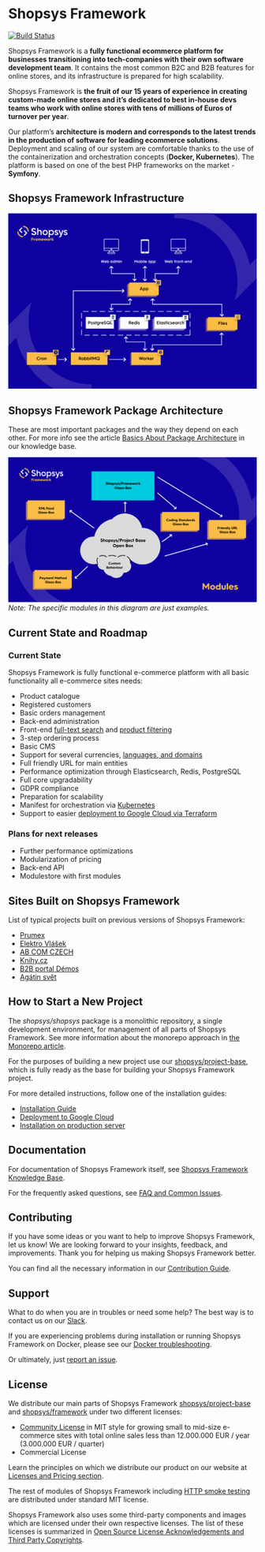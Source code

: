 # Shopsys Framework
[![Build Status](https://travis-ci.org/shopsys/shopsys.svg?branch=master)](https://travis-ci.org/shopsys/shopsys)

Shopsys Framework is a **fully functional ecommerce platform for businesses transitioning into tech-companies with their own software development team**. 
It contains the most common B2C and B2B features for online stores, and its infrastructure is prepared for high scalability.

Shopsys Framework is **the fruit of our 15 years of experience in creating custom-made online stores and it’s dedicated to best in-house devs teams who work with online stores with tens of millions of Euros of turnover per year**. 

Our platform’s **architecture is modern and corresponds to the latest trends in the production of software for leading ecommerce solutions**. 
Deployment and scaling of our system are comfortable thanks to the use of the containerization and orchestration concepts (**Docker, Kubernetes**). 
The platform is based on one of the best PHP frameworks on the market - **Symfony**.

## Shopsys Framework Infrastructure
![Shopsys Framework Infrastructure](./docs/img/shopsys-framework-infrastructure.png 'Shopsys Framework Infrastructure')

## Shopsys Framework Package Architecture
These are most important packages and the way they depend on each other.
For more info see the article [Basics About Package Architecture](https://docs.shopsys.com/en/8.0/introduction/basics-about-package-architecture/) in our knowledge base.

![Shopsys Framework package architecture schema](./docs/img/package-architecture.png 'Shopsys Framework Package Architecture')
*Note: The specific modules in this diagram are just examples.*

## Current State and Roadmap

### Current State

Shopsys Framework is fully functional e-commerce platform with all basic functionality all e-commerce sites needs:
* Product catalogue
* Registered customers
* Basic orders management
* Back-end administration
* Front-end [full-text search](https://docs.shopsys.com/en/8.0/model/front-end-product-searching/) and [product filtering](https://docs.shopsys.com/en/8.0/model/front-end-product-filtering/)
* 3-step ordering process
* Basic CMS
* Support for several currencies, [languages, and domains](https://docs.shopsys.com/en/8.0/introduction/domain-multidomain-multilanguage/)
* Full friendly URL for main entities
* Performance optimization through Elasticsearch, Redis, PostgreSQL
* Full core upgradability
* GDPR compliance
* Preparation for scalability
* Manifest for orchestration via [Kubernetes](https://docs.shopsys.com/en/8.0/kubernetes/introduction-to-kubernetes/)
* Support to easier [deployment to Google Cloud via Terraform](https://docs.shopsys.com/en/8.0/kubernetes/how-to-deploy-ssfw-to-google-cloud-platform/)

### Plans for next releases

* Further performance optimizations
* Modularization of pricing
* Back-end API
* Modulestore with first modules

## Sites Built on Shopsys Framework
List of typical projects built on previous versions of Shopsys Framework:
* [Prumex](https://www.prumex.cz/)
* [Elektro Vlášek](https://www.elektrovlasek.cz/)
* [AB COM CZECH](https://www.ab-com.cz/)
* [Knihy.cz](https://www.knihy.cz/)
* [B2B portal Démos](https://www.demos24plus.com/login/)
* [Agátin svět](https://www.agatinsvet.cz/)

## How to Start a New Project
The *shopsys/shopsys* package is a monolithic repository, a single development environment, for management of all parts of Shopsys Framework.
See more information about the monorepo approach in [the Monorepo article](https://docs.shopsys.com/en/8.0/introduction/monorepo/).

For the purposes of building a new project use our [shopsys/project-base](https://github.com/shopsys/project-base),
which is fully ready as the base for building your Shopsys Framework project.

For more detailed instructions, follow one of the installation guides:

* [Installation Guide](https://docs.shopsys.com/en/8.0/installation/installation-guide/)
* [Deployment to Google Cloud](https://docs.shopsys.com/en/8.0/kubernetes/how-to-deploy-ssfw-to-google-cloud-platform/)
* [Installation on production server](https://docs.shopsys.com/en/8.0/installation/installation-using-docker-on-production-server/)

## Documentation
For documentation of Shopsys Framework itself, see [Shopsys Framework Knowledge Base](https://docs.shopsys.com/en/8.0/).

For the frequently asked questions, see [FAQ and Common Issues](https://docs.shopsys.com/en/8.0/introduction/faq-and-common-issues/).

## Contributing
If you have some ideas or you want to help to improve Shopsys Framework, let us know!
We are looking forward to your insights, feedback, and improvements.
Thank you for helping us making Shopsys Framework better.

You can find all the necessary information in our [Contribution Guide](./CONTRIBUTING.md). 

## Support
What to do when you are in troubles or need some help?
The best way is to contact us on our [Slack](http://slack.shopsys-framework.com/).

If you are experiencing problems during installation or running Shopsys Framework on Docker,
please see our [Docker troubleshooting](https://docs.shopsys.com/en/8.0/docker/docker-troubleshooting/).

Or ultimately, just [report an issue](https://github.com/shopsys/shopsys/issues/new).

## License
We distribute our main parts of Shopsys Framework
[shopsys/project-base](https://github.com/shopsys/project-base) and
[shopsys/framework](https://github.com/shopsys/framework) under two different licenses: 

* [Community License](./LICENSE) in MIT style for growing small to mid-size e-commerce sites with total online sales less than 12.000.000 EUR / year (3.000.000 EUR / quarter)
* Commercial License

Learn the principles on which we distribute our product on our website at [Licenses and Pricing section](https://www.shopsys.com/licensing).

The rest of modules of Shopsys Framework including [HTTP smoke testing](https://github.com/shopsys/http-smoke-testing) are distributed under standard MIT license. 

Shopsys Framework also uses some third-party components and images which are licensed under their own respective licenses.
The list of these licenses is summarized in [Open Source License Acknowledgements and Third Party Copyrights](./open-source-license-acknowledgements-and-third-party-copyrights.md).
